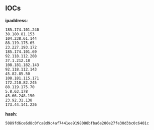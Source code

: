 
## IOCs

__ipaddress__:

```text
185.174.101.240
38.180.81.153
104.238.61.144
88.119.175.65
23.227.193.172
185.174.101.69
92.118.112.208
37.1.212.18
108.181.182.143
92.118.112.143
45.82.85.50
108.181.115.171
172.210.82.245
88.119.175.70
5.8.63.178
45.66.248.150
23.92.31.138
173.44.141.226
```
__hash__:

```text
5089fd6ce6d8c0fca8d9c4af7441ee9198088bfba6e200e27fe30d3bc0c6401c
```